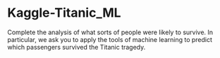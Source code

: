 # Kaggle-Titanic_ML
Complete the analysis of what sorts of people were likely to survive. In particular, we ask you to apply the tools of machine learning to predict which passengers survived the Titanic tragedy.
